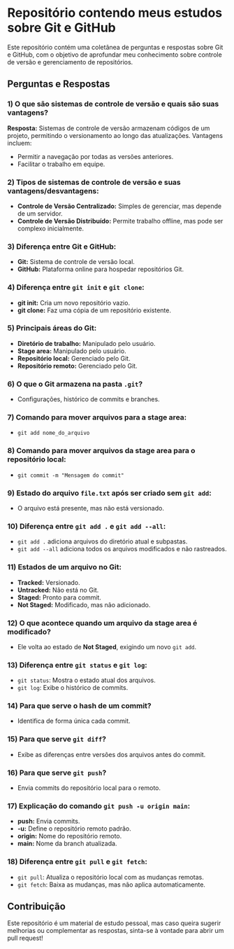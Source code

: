 # Repositório contendo meus estudos sobre Git e GitHub

Este repositório contém uma coletânea de perguntas e respostas sobre Git e GitHub, com o objetivo de aprofundar meu conhecimento sobre controle de versão e gerenciamento de repositórios.

## Perguntas e Respostas

### 1) O que são sistemas de controle de versão e quais são suas vantagens?
**Resposta:** Sistemas de controle de versão armazenam códigos de um projeto, permitindo o versionamento ao longo das atualizações. Vantagens incluem:
- Permitir a navegação por todas as versões anteriores.
- Facilitar o trabalho em equipe.

### 2) Tipos de sistemas de controle de versão e suas vantagens/desvantagens:
- **Controle de Versão Centralizado:** Simples de gerenciar, mas depende de um servidor.
- **Controle de Versão Distribuído:** Permite trabalho offline, mas pode ser complexo inicialmente.

### 3) Diferença entre Git e GitHub:
- **Git:** Sistema de controle de versão local.
- **GitHub:** Plataforma online para hospedar repositórios Git.

### 4) Diferença entre `git init` e `git clone`:
- **git init:** Cria um novo repositório vazio.
- **git clone:** Faz uma cópia de um repositório existente.

### 5) Principais áreas do Git:
- **Diretório de trabalho:** Manipulado pelo usuário.
- **Stage area:** Manipulado pelo usuário.
- **Repositório local:** Gerenciado pelo Git.
- **Repositório remoto:** Gerenciado pelo Git.

### 6) O que o Git armazena na pasta `.git`?
- Configurações, histórico de commits e branches.

### 7) Comando para mover arquivos para a stage area:
- `git add nome_do_arquivo`

### 8) Comando para mover arquivos da stage area para o repositório local:
- `git commit -m "Mensagem do commit"`

### 9) Estado do arquivo `file.txt` após ser criado sem `git add`:
- O arquivo está presente, mas não está versionado.

### 10) Diferença entre `git add .` e `git add --all`:
- `git add .` adiciona arquivos do diretório atual e subpastas.
- `git add --all` adiciona todos os arquivos modificados e não rastreados.

### 11) Estados de um arquivo no Git:
- **Tracked:** Versionado.
- **Untracked:** Não está no Git.
- **Staged:** Pronto para commit.
- **Not Staged:** Modificado, mas não adicionado.

### 12) O que acontece quando um arquivo da stage area é modificado?
- Ele volta ao estado de **Not Staged**, exigindo um novo `git add`.

### 13) Diferença entre `git status` e `git log`:
- `git status`: Mostra o estado atual dos arquivos.
- `git log`: Exibe o histórico de commits.

### 14) Para que serve o hash de um commit?
- Identifica de forma única cada commit.

### 15) Para que serve `git diff`?
- Exibe as diferenças entre versões dos arquivos antes do commit.

### 16) Para que serve `git push`?
- Envia commits do repositório local para o remoto.

### 17) Explicação do comando `git push -u origin main`:
- **push:** Envia commits.
- **-u:** Define o repositório remoto padrão.
- **origin:** Nome do repositório remoto.
- **main:** Nome da branch atualizada.

### 18) Diferença entre `git pull` e `git fetch`:
- `git pull`: Atualiza o repositório local com as mudanças remotas.
- `git fetch`: Baixa as mudanças, mas não aplica automaticamente.

## Contribuição
Este repositório é um material de estudo pessoal, mas caso queira sugerir melhorias ou complementar as respostas, sinta-se à vontade para abrir um pull request!